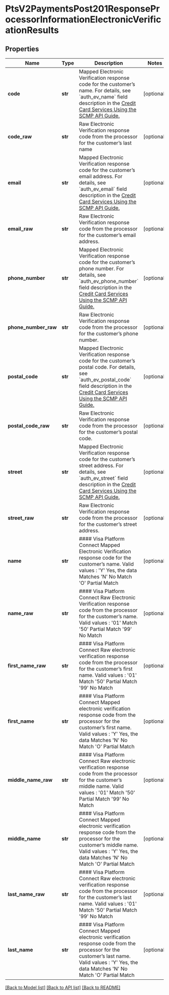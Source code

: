 # PtsV2PaymentsPost201ResponseProcessorInformationElectronicVerificationResults

## Properties
Name | Type | Description | Notes
------------ | ------------- | ------------- | -------------
**code** | **str** | Mapped Electronic Verification response code for the customer’s name.  For details, see &#x60;auth_ev_name&#x60; field description in the [Credit Card Services Using the SCMP API Guide.](https://apps.cybersource.com/library/documentation/dev_guides/CC_Svcs_SCMP_API/html/)  | [optional] 
**code_raw** | **str** | Raw Electronic Verification response code from the processor for the customer’s last name | [optional] 
**email** | **str** | Mapped Electronic Verification response code for the customer’s email address.  For details, see &#x60;auth_ev_email&#x60; field description in the [Credit Card Services Using the SCMP API Guide.](https://apps.cybersource.com/library/documentation/dev_guides/CC_Svcs_SCMP_API/html/)  | [optional] 
**email_raw** | **str** | Raw Electronic Verification response code from the processor for the customer’s email address. | [optional] 
**phone_number** | **str** | Mapped Electronic Verification response code for the customer’s phone number.  For details, see &#x60;auth_ev_phone_number&#x60; field description in the [Credit Card Services Using the SCMP API Guide.](https://apps.cybersource.com/library/documentation/dev_guides/CC_Svcs_SCMP_API/html/)  | [optional] 
**phone_number_raw** | **str** | Raw Electronic Verification response code from the processor for the customer’s phone number. | [optional] 
**postal_code** | **str** | Mapped Electronic Verification response code for the customer’s postal code.  For details, see &#x60;auth_ev_postal_code&#x60; field description in the [Credit Card Services Using the SCMP API Guide.](https://apps.cybersource.com/library/documentation/dev_guides/CC_Svcs_SCMP_API/html/)  | [optional] 
**postal_code_raw** | **str** | Raw Electronic Verification response code from the processor for the customer’s postal code. | [optional] 
**street** | **str** | Mapped Electronic Verification response code for the customer’s street address.  For details, see &#x60;auth_ev_street&#x60; field description in the [Credit Card Services Using the SCMP API Guide.](https://apps.cybersource.com/library/documentation/dev_guides/CC_Svcs_SCMP_API/html/)  | [optional] 
**street_raw** | **str** | Raw Electronic Verification response code from the processor for the customer’s street address. | [optional] 
**name** | **str** | #### Visa Platform Connect Mapped Electronic Verification response code for the customer’s name.  Valid values :  &#39;Y&#39;   Yes, the data Matches &#39;N&#39;   No Match &#39;O&#39;   Partial Match  | [optional] 
**name_raw** | **str** | #### Visa Platform Connect Raw Electronic Verification response code from the processor for the customer’s name.  Valid values :  &#39;01&#39;     Match &#39;50&#39;     Partial Match &#39;99&#39;     No Match  | [optional] 
**first_name_raw** | **str** | #### Visa Platform Connect Raw electronic verification response code from the processor for the customer’s first name.  Valid values :  &#39;01&#39;     Match &#39;50&#39;     Partial Match &#39;99&#39;     No Match  | [optional] 
**first_name** | **str** | #### Visa Platform Connect Mapped electronic verification response code from the processor for the customer’s first name.  Valid values :  &#39;Y&#39;   Yes, the data Matches &#39;N&#39;   No Match &#39;O&#39;   Partial Match  | [optional] 
**middle_name_raw** | **str** | #### Visa Platform Connect Raw electronic verification response code from the processor for the customer’s middle name.  Valid values :  &#39;01&#39;     Match &#39;50&#39;     Partial Match &#39;99&#39;     No Match  | [optional] 
**middle_name** | **str** | #### Visa Platform Connect Mapped electronic verification response code from the processor for the customer’s middle name.  Valid values :  &#39;Y&#39;   Yes, the data Matches &#39;N&#39;   No Match &#39;O&#39;   Partial Match  | [optional] 
**last_name_raw** | **str** | #### Visa Platform Connect Raw electronic verification response code from the processor for the customer’s last name.  Valid values :  &#39;01&#39;     Match &#39;50&#39;     Partial Match &#39;99&#39;     No Match  | [optional] 
**last_name** | **str** | #### Visa Platform Connect Mapped electronic verification response code from the processor for the customer’s last name.  Valid values :  &#39;Y&#39;   Yes, the data Matches &#39;N&#39;   No Match &#39;O&#39;   Partial Match  | [optional] 

[[Back to Model list]](../README.md#documentation-for-models) [[Back to API list]](../README.md#documentation-for-api-endpoints) [[Back to README]](../README.md)


